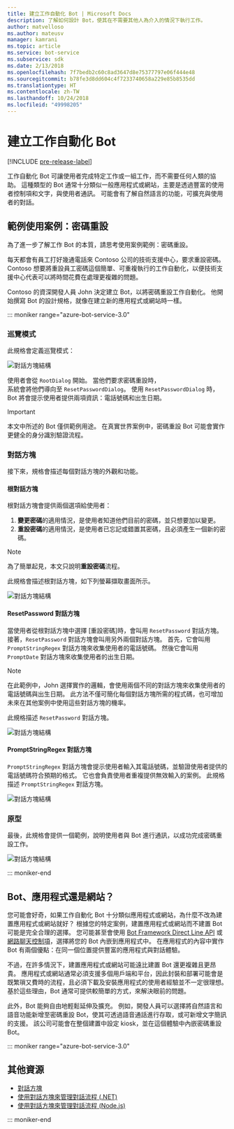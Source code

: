 ```yaml
---
title: 建立工作自動化 Bot | Microsoft Docs
description: 了解如何設計 Bot，使其在不需要其他人為介入的情況下執行工作。
author: matvelloso
ms.author: mateusv
manager: kamrani
ms.topic: article
ms.service: bot-service
ms.subservice: sdk
ms.date: 2/13/2018
ms.openlocfilehash: 7f7bedb2c60c8ad3647d8e75377797e06f444e48
ms.sourcegitcommit: b78fe3d8dd604c4f7233740658a229e85b8535dd
ms.translationtype: HT
ms.contentlocale: zh-TW
ms.lasthandoff: 10/24/2018
ms.locfileid: "49998205"
---
```

# <a name="create-task-automation-bots"></a>建立工作自動化 Bot

[!INCLUDE [pre-release-label](./includes/pre-release-label-v3.md)]

工作自動化 Bot 可讓使用者完成特定工作或一組工作，而不需要任何人類的協助。 這種類型的 Bot 通常十分類似一般應用程式或網站，主要是透過豐富的使用者控制項和文字，與使用者通訊。 可能會有了解自然語言的功能，可擴充與使用者的對話。 

## <a name="example-use-case-password-reset"></a>範例使用案例：密碼重設

為了進一步了解工作 Bot 的本質，請思考使用案例範例：密碼重設。 

每天都會有員工打好幾通電話來 Contoso 公司的技術支援中心，要求重設密碼。 Contoso 想要將重設員工密碼這個簡單、可重複執行的工作自動化，以便技術支援中心代表可以將時間花費在處理更複雜的問題。 

Contoso 的資深開發人員 John 決定建立 Bot，以將密碼重設工作自動化。 他開始撰寫 Bot 的設計規格，就像在建立新的應用程式或網站時一樣。 

::: moniker range="azure-bot-service-3.0"

### <a name="navigation-model"></a>巡覽模式

此規格會定義巡覽模式：

![對話方塊結構](~/media/bot-service-design-pattern-task-automation/simple-task1.png)

使用者會從 `RootDialog` 開始。 當他們要求密碼重設時，  
系統會將他們導向至 `ResetPasswordDialog`。 使用 `ResetPasswordDialog` 時，Bot 將會提示使用者提供兩項資訊：電話號碼和出生日期。 

> [!IMPORTANT]
> 本文中所述的 Bot 僅供範例用途。 在真實世界案例中，密碼重設 Bot 可能會實作更健全的身分識別驗證流程。

### <a name="dialogs"></a>對話方塊

接下來，規格會描述每個對話方塊的外觀和功能。 

#### <a name="root-dialog"></a>根對話方塊

根對話方塊會提供兩個選項給使用者： 

1. **變更密碼**的適用情況，是使用者知道他們目前的密碼，並只想要加以變更。
2. **重設密碼**的適用情況，是使用者已忘記或錯置其密碼，且必須產生一個新的密碼。

> [!NOTE]
> 為了簡單起見，本文只說明**重設密碼**流程。

此規格會描述根對話方塊，如下列螢幕擷取畫面所示。

![對話方塊結構](~/media/bot-service-design-pattern-task-automation/simple-task2.png)

#### <a name="resetpassword-dialog"></a>ResetPassword 對話方塊

當使用者從根對話方塊中選擇 [重設密碼]時，會叫用 `ResetPassword` 對話方塊。 
接著，`ResetPassword` 對話方塊會叫用另外兩個對話方塊。 
首先，它會叫用 `PromptStringRegex` 對話方塊來收集使用者的電話號碼。 
然後它會叫用 `PromptDate` 對話方塊來收集使用者的出生日期。 

> [!NOTE]
> 在此範例中，John 選擇實作的邏輯，會使用兩個不同的對話方塊來收集使用者的電話號碼與出生日期。 此方法不僅可簡化每個對話方塊所需的程式碼，也可增加未來在其他案例中使用這些對話方塊的機率。 

此規格描述 `ResetPassword` 對話方塊。

![對話方塊結構](~/media/bot-service-design-pattern-task-automation/simple-task3.png)

#### <a name="promptstringregex-dialog"></a>PromptStringRegex 對話方塊

`PromptStringRegex` 對話方塊會提示使用者輸入其電話號碼，並驗證使用者提供的電話號碼符合預期的格式。 
它也會負責使用者重複提供無效輸入的案例。 
此規格描述 `PromptStringRegex` 對話方塊。

![對話方塊結構](~/media/bot-service-design-pattern-task-automation/simple-task4.png)

### <a name="prototype"></a>原型

最後，此規格會提供一個範例，說明使用者與 Bot 進行通訊，以成功完成密碼重設工作。

![對話方塊結構](~/media/bot-service-design-pattern-task-automation/simple-task5.png)

::: moniker-end 

## <a name="bot-app-or-website"></a>Bot、應用程式還是網站？

您可能會好奇，如果工作自動化 Bot 十分類似應用程式或網站，為什麼不改為建置應用程式或網站就好？ 根據您的特定案例，建置應用程式或網站而不建置 Bot 可能是完全合理的選擇。 您可能甚至會使用 [Bot Framework Direct Line API][directLineAPI] 或 <a href="https://aka.ms/BotFramework-WebChat" target="_blank">網路聊天控制項</a>，選擇將您的 Bot 內嵌到應用程式中。 在應用程式的內容中實作 Bot 有兩個優點：在同一個位置提供豐富的應用程式與對話體驗。 

不過，在許多情況下，建置應用程式或網站可能遠比建置 Bot 還更複雜且更昂貴。 應用程式或網站通常必須支援多個用戶端和平台，因此封裝和部署可能會是既繁瑣又費時的流程，且必須下載及安裝應用程式的使用者經驗並不一定很理想。 基於這些理由，Bot 通常可提供較簡單的方式，來解決眼前的問題。 

此外，Bot 能夠自由地輕鬆延伸及擴充。 例如，開發人員可以選擇將自然語言和語音功能新增至密碼重設 Bot，使其可透過語音通話進行存取，或可新增文字簡訊的支援。 該公司可能會在整個建置中設定 kiosk，並在這個體驗中內嵌密碼重設 Bot。

::: moniker range="azure-bot-service-3.0"
<!-- TODO: SimpleTaskAutomation no longer exists
## Sample code

For a complete sample that shows how to implement simple task automation using the Bot Builder SDK for .NET, see the <a href="https://aka.ms/capability-SimpleTaskAutomation" target="_blank">Simple Task Automation sample</a> in GitHub.

For a complete sample that shows how to implement simple task automation using the Bot Builder SDK for Node.js, see the <a href="https://aka.ms/capability-SimpleTaskAutomation" target="_blank">Simple Task Automation sample</a> in GitHub.
-->

## <a name="additional-resources"></a>其他資源

- [對話方塊](~/dotnet/bot-builder-dotnet-dialogs.md)
- [使用對話方塊來管理對話流程 (.NET)](~/dotnet/bot-builder-dotnet-manage-conversation-flow.md)
- [使用對話方塊來管理對話流程 (Node.js)](~/nodejs/bot-builder-nodejs-manage-conversation-flow.md)

::: moniker-end

[directLineAPI]: https://docs.botframework.com/en-us/restapi/directline3/#navtitle
